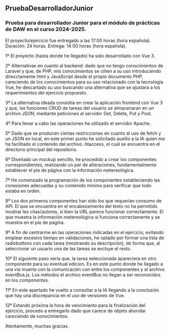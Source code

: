 ## PruebaDesarrolladorJunior
### Prueba para desarrollador Junior para el módulo de prácticas de DAW en el curso 2024-2025.

El proyecto/ejercicio fue entregado a las 17:00 horas (hora española).
Duración: 24 horas.
Entrega: 14:00 horas (hora española).

1º El proyecto (hasta donde he llegado) ha sido desarrollado con Vue 3.

2º Alternativas en cuanto al backend: dado que no tengo conocimientos de Laravel y que, de PHP, mis conocimientos se ciñen a su uso introduciendo direcctamente html y JavaScript desde el propio documento PHP, careciendo de los conocimientos para su uso relacionado con la tecnología Vue, he descartado su uso buscando una alternativa que se ajustara a los requerimientos del ejercicio propuesto.

3º La alternativa ideada consistía en crear la aplicación frontend con Vue 3 y que, las funciones CRUD de tareas del usuario se almacenaran en un archivo JSON, mediante peticiones al servidor Get, Delete, Put y Post.

4º Para llevar a cabo las operaciones he utilizado el servidor Apache.

5º Dado que se producen ciertas restricciones en cuanto al uso de fetch y un JSON en local, en este primer punto he solicitado auxilio a la IA quien me ha facilitado el contenido del archivo .htaccess, el cual se encuentra en el directorio principal del repositorio.

6º Diseñado un mockup sencillo, he procedido a crear los componentes correspondientes, realizando un par de alteraciones, fundamentalmente establecer el pie de página con la información metereológica.

7º He comenzado la programación de los componentes estableciendo las conexiones adecuadas y su contenido mínimo para verificar que todo estaba en orden.

8º Los dos primeros componentes han sido los que requerían consumo de API. El que se encuentra en el encabezamiento del texto no ha permitido mostrar las citas/autores, si bien la URL parece funcionar correctamente. El que muestra la información metereológica sí funciona correctamente y se muestra en el pie de página.

9º A fin de centrarme en las operaciones indicadas en el ejercicio, evitando emplear excesivo tiempo en validaciones, he optado por formar una lista de radiobuttons con cada tarea (mostrando su descripción), de forma que, al seleccionar un usuario una de las tareas se excluye el resto.

10º El siguiente paso sería que, la tarea seleccionada apareciera en otro componente para su eventual edicion. Es en este punto donde he llegado a una vía muerta con la comunicación con entre los componentes y el archivo eventBus.js. Los métodos el archivo eventBus no llegan a ser reconocidos en los componentes. 

11º En este apartado he vuelto a consultar a la IA llegando a la conclusión que hay una discrepancia en el uso de versiones de Vue.

12º Estando próxima la hora de vencimiento para la finalización del ejercicio, procedo a entregarlo dado que carece de objeto ahondar careciendo de conocimientos.

Atentamente, muchas gracias.
